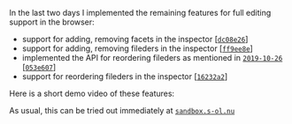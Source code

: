 In the last two days I implemented the remaining features for full editing support in the browser:

- support for adding, removing facets in the inspector \[[`dc08e26`][dc08e26]\]
- support for adding, removing fileders in the inspector \[[`ff9ee8e`][ff9ee8e]\]
- implemented the API for reordering fileders as mentioned in [`2019-10-26`][2019-10-26] \[[`053e607`][053e607]\]
- support for reordering fileders in the inspector \[[`16232a2`][16232a2]\]

Here is a short demo video of these features:

<mmm-embed nolink path="demo"></mmm-embed>

As usual, this can be tried out immediately at [`sandbox.s-ol.nu`](//sandbox.s-ol.nu)

[2019-10-26]: /articles/mmmfs/ba_log/2019-10-26/
[dc08e26]: https://git.s-ol.nu/mmm/commit/dc08e262cd53a48480a88235aa58500f0638ad79/
[ff9ee8e]: https://git.s-ol.nu/mmm/commit/ff9ee8e99cd5f5c420ba0501c335ac18f1b10769/
[053e607]: https://git.s-ol.nu/mmm/commit/053e607a49989b2d4491c20ff14c839b7161d713/
[16232a2]: https://git.s-ol.nu/mmm/commit/16232a2509a87a900b69b2d0f826a2e3edec3f96/
